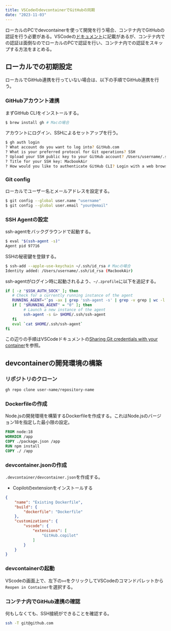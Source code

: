```yaml
---
title: VSCodeのdevcontainerでGitHubの同期
date: "2023-11-03"
---
```


ローカルのPCでdevcontainerを使って開発を行う場合、コンテナ内でGitHubの認証を行う必要がある。VSCodeの[ドキュメント](https://code.visualstudio.com/remote/advancedcontainers/sharing-git-credentials)に記載があるが、コンテナ内での認証は面倒なのでローカルのPCで認証を行い、コンテナ内での認証をスキップする方法をまとめる。

## ローカルでの初期設定
ローカルでGitHub連携を行っていない場合は、以下の手順でGitHub連携を行う。
### GitHubアカウント連携

まずGitHub CLIをインストールする。

```bash
$ brew install gh # Macの場合
```

アカウントにログイン、SSHによるセットアップを行う。

```bash
$ gh auth login
? What account do you want to log into? GitHub.com
? What is your preferred protocol for Git operations? SSH
? Upload your SSH public key to your GitHub account? /Users/username/.ssh/id_rsa.pub
? Title for your SSH key: MacbookAir
? How would you like to authenticate GitHub CLI? Login with a web browser
```

### Git config
ローカルでユーザー名とメールアドレスを設定する。

```bash 
$ git config --global user.name "username"
$ git config --global user.email "your@email"
```

### SSH Agentの設定

ssh-agentをバックグラウンドで起動する。

```bash
$ eval "$(ssh-agent -s)"
Agent pid 97716
```

SSHの秘密鍵を登録する。

```bash
$ ssh-add --apple-use-keychain ~/.ssh/id_rsa # Macの場合
Identity added: /Users/username/.ssh/id_rsa (MacbookAir)
```

ssh-agentがログイン時に起動されるよう、`~/.zprofile`に以下を追記する。

```bash
if [ -z "$SSH_AUTH_SOCK" ]; then
   # Check for a currently running instance of the agent
   RUNNING_AGENT="`ps -ax | grep 'ssh-agent -s' | grep -v grep | wc -l | tr -d '[:space:]'`"
   if [ "$RUNNING_AGENT" = "0" ]; then
        # Launch a new instance of the agent
        ssh-agent -s &> $HOME/.ssh/ssh-agent
   fi
   eval `cat $HOME/.ssh/ssh-agent`
fi
```

この辺りの手順はVSCodeドキュメントの[Sharing Git credentials with your container](https://code.visualstudio.com/remote/advancedcontainers/sharing-git-credentials)を参照。

## devcontainerの開発環境の構築

### リポジトリのクローン

```bash
gh repo clone user-name/repository-name
```

### Dockerfileの作成
Node.jsの開発環境を構築するDockerfileを作成する。これはNode.jsのバージョン18を指定した最小限の設定。

```dockerfile
FROM node:18
WORKDIR /app
COPY ./package.json /app
RUN npm install
COPY ./ /app
```

### devcontainer.jsonの作成
`.devcontainer/devcontainer.json`を作成する。
- Copilotのextensionをインストールする

```json
{
    "name": "Existing Dockerfile",
    "build": {
        "dockerfile": "Dockerfile"
    },
    "customizations": {
        "vscode": {
            "extensions": [
                "GitHub.copilot"
            ]
        }
    }
}
```

### devcontainerの起動
VScodeの画面上で、左下の`><`をクリックしてVSCodeのコマンドパレットから`Reopen in Container`を選択する。

### コンテナ内でGitHub連携の確認

何もしなくても、SSH接続ができることを確認する。

```bash
ssh -T git@github.com
```